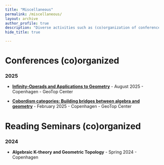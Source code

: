 ```yaml
---
title: "Miscellaneous"
permalink: /miscellaneous/
layout: archive
author_profile: true
description: "Diverse activities such as (co)organization of conferences, reading seminars...etc."  # <-- Add this line
hide_title: true

---
```


# Conferences (co)organized

### 2025
- [**Infinity-Operads and Applications to Geometr**](https://www.math.ku.dk/english/calendar/events/infinity-operads-and-manifolds/)[**y**](https://azeliepicot.github.io/thesurfacemonster/) - August 2025 - Copenhagen - GeoTop Center

- [**Cobordism categories: Building bridges between algebra and geometry**](https://www.math.ku.dk/english/calendar/events/cobordism-categories_copy/) - February 2025 - Copenhagen - GeoTop Center

# Reading Seminars (co)organized

### 2024
- **Algebraic K-theory and Geometric Topology** - Spring 2024 - Copenhagen

